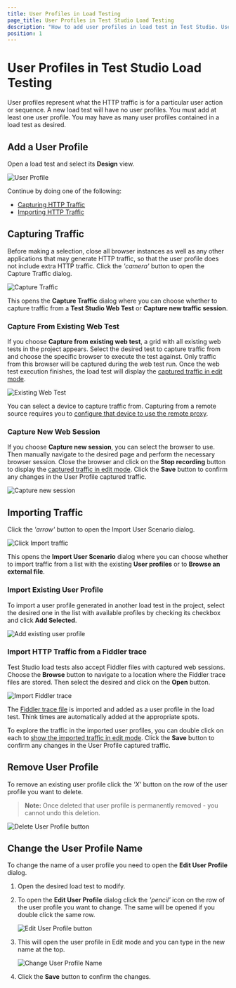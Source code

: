 ```yaml
---
title: User Profiles in Load Testing
page_title: User Profiles in Test Studio Load Testing
description: "How to add user profiles in load test in Test Studio. User profiles in load testing represent what the HTTP traffic is for a particular user action or sequence Rename user profile name in Test Studio load test"
position: 1
---
```

# User Profiles in Test Studio Load Testing

User profiles represent what the HTTP traffic is for a particular user action or sequence. A new load test will have no user profiles. You must add at least one user profile. You may have as many user profiles contained in a load test as desired.

## Add a User Profile

Open a load test and select its __Design__ view.

![User Profile][1]

Continue by doing one of the following:

- <a href="#capturing-traffic">Capturing HTTP Traffic</a>
- <a href="#importing-traffic">Importing HTTP Traffic</a>

## Capturing Traffic

Before making a selection, close all browser instances as well as any other applications that may generate HTTP traffic, so that the user profile does not include extra HTTP traffic. Click the _'camera'_ button to open the Capture Traffic dialog.

![Capture Traffic][2]

This opens the **Capture Traffic** dialog where you can choose whether to capture traffic from a __Test Studio Web Test__ or __Capture new traffic session__.

### Capture From Existing Web Test

If you choose **Capture from existing web test**, a grid with all existing web tests in the project appears. Select the desired test to capture traffic from and choose the specific browser to execute the test against. Only traffic from this browser will be captured during the web test run. Once the web test execution finishes, the load test will display the <a href="/features/testing-types/load-testing/designing-load-tests/modifying-tests#user-profile-edit-mode" target="blank">captured traffic in edit mode</a>.

![Existing Web Test][3]

You can select a device to capture traffic from. Capturing from a remote source requires you to <a href="/features/testing-types/load-testing/configure-remote-device" target="blank">configure that device to use the remote proxy</a>.

### Capture New Web Session

If you choose __Capture new session__, you can select the browser to use. Then manually navigate to the desired page and perform the necessary browser session. Close the browser and click on the __Stop recording__ button to display the <a href="/features/testing-types/load-testing/designing-load-tests/modifying-tests#user-profile-edit-mode" target="blank">captured traffic in edit mode</a>. Click the **Save** button to confirm any changes in the User Profile captured traffic.

![Capture new session][4]

## Importing Traffic

Click the _'arrow'_ button to open the Import User Scenario dialog.

![Click Import traffic][5]

This opens the **Import User Scenario** dialog where you can choose whether to import traffic from a list with the existing  __User profiles__ or to __Browse an external file__.

### Import Existing User Profile

To import a user profile generated in another load test in the project, select the desired one in the list with available profiles by checking its checkbox and click __Add Selected__.

![Add existing user profile][6]

### Import HTTP Traffic from a Fiddler trace

Test Studio load tests also accept Fiddler files with captured web sessions. Choose the __Browse__ button to navigate to a location where the Fiddler trace files are stored. Then select the desired and click on the __Open__ button.

![Import Fiddler trace][7]

The <a href="https://docs.telerik.com/fiddler/Save-And-Load-Traffic/Tasks/CreateSAZ" target="blank">Fiddler trace file</a> is imported and added as a user profile in the load test. Think times are automatically added at the appropriate spots.

To explore the traffic in the imported user profiles, you can double click on each to <a href="/features/testing-types/load-testing/designing-load-tests/modifying-tests#user-profile-edit-mode" target="blank">show the imported traffic in edit mode</a>. Click the **Save** button to confirm any changes in the User Profile captured traffic.

## Remove User Profile

To remove an existing user profile click the _'X'_ button on the row of the user profile you want to delete.

> __Note:__ Once deleted that user profile is permanently removed - you cannot undo this deletion.

![Delete User Profile button][8]

## Change the User Profile Name

To change the name of a user profile you need to open the __Edit User Profile__ dialog.

1. Open the desired load test to modify.

1. To open the __Edit User Profile__ dialog click the _'pencil'_ icon on the row of the user profile you want to change. The same will be opened if you double click the same row.

    ![Edit User Profile button][9]

1. This will open the user profile in Edit mode and you can type in the new name at the top.

    ![Change User Profile Name][10]

1. Click the **Save** button to confirm the changes.


[1]: /img/features/testing-types/load-testing/adding-user-profiles/fig1.png
[2]: /img/features/testing-types/load-testing/capturing-traffic/fig2.png
[3]: /img/features/testing-types/load-testing/capturing-traffic/fig3.png
[4]: /img/features/testing-types/load-testing/capturing-traffic/fig4.png
[5]: /img/features/testing-types/load-testing/importing-traffic/fig5.png
[6]: /img/features/testing-types/load-testing/importing-traffic/fig6.png
[7]: /img/features/testing-types/load-testing/importing-traffic/fig7.png
[8]: /img/features/testing-types/load-testing/adding-user-profiles/fig8.png
[9]: /img/features/testing-types/load-testing/adding-user-profiles/fig9.png
[10]: /img/features/testing-types/load-testing/adding-user-profiles/fig10.png